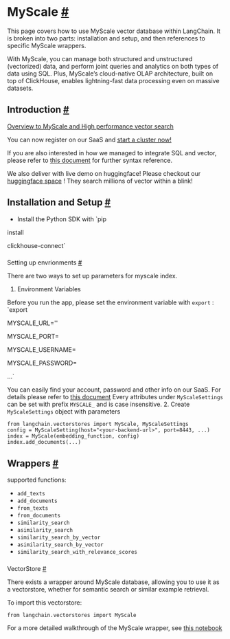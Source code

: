 


 MyScale
 [#](#myscale "Permalink to this headline")
=====================================================



 This page covers how to use MyScale vector database within LangChain.
It is broken into two parts: installation and setup, and then references to specific MyScale wrappers.
 



 With MyScale, you can manage both structured and unstructured (vectorized) data, and perform joint queries and analytics on both types of data using SQL. Plus, MyScale’s cloud-native OLAP architecture, built on top of ClickHouse, enables lightning-fast data processing even on massive datasets.
 




 Introduction
 [#](#introduction "Permalink to this headline")
---------------------------------------------------------------



[Overview to MyScale and High performance vector search](https://docs.myscale.com/en/overview/) 




 You can now register on our SaaS and
 [start a cluster now!](https://docs.myscale.com/en/quickstart/) 




 If you are also interested in how we managed to integrate SQL and vector, please refer to
 [this document](https://docs.myscale.com/en/vector-reference/) 
 for further syntax reference.
 



 We also deliver with live demo on huggingface! Please checkout our
 [huggingface space](https://huggingface.co/myscale) 
 ! They search millions of vector within a blink!
 





 Installation and Setup
 [#](#installation-and-setup "Permalink to this headline")
-----------------------------------------------------------------------------------


* Install the Python SDK with
 `pip
 

 install
 

 clickhouse-connect`



### 
 Setting up envrionments
 [#](#setting-up-envrionments "Permalink to this headline")



 There are two ways to set up parameters for myscale index.
 


1. Environment Variables
 



 Before you run the app, please set the environment variable with
 `export`
 :
 `export
 

 MYSCALE_URL='<your-endpoints-url>'
 

 MYSCALE_PORT=<your-endpoints-port>
 

 MYSCALE_USERNAME=<your-username>
 

 MYSCALE_PASSWORD=<your-password>
 

 ...`




 You can easily find your account, password and other info on our SaaS. For details please refer to
 [this document](https://docs.myscale.com/en/cluster-management/) 
 Every attributes under
 `MyScaleSettings`
 can be set with prefix
 `MYSCALE_`
 and is case insensitive.
2. Create
 `MyScaleSettings`
 object with parameters
 





```
from langchain.vectorstores import MyScale, MyScaleSettings
config = MyScaleSetting(host="<your-backend-url>", port=8443, ...)
index = MyScale(embedding_function, config)
index.add_documents(...)

```






 Wrappers
 [#](#wrappers "Permalink to this headline")
-------------------------------------------------------



 supported functions:
 


* `add_texts`
* `add_documents`
* `from_texts`
* `from_documents`
* `similarity_search`
* `asimilarity_search`
* `similarity_search_by_vector`
* `asimilarity_search_by_vector`
* `similarity_search_with_relevance_scores`



### 
 VectorStore
 [#](#vectorstore "Permalink to this headline")



 There exists a wrapper around MyScale database, allowing you to use it as a vectorstore,
whether for semantic search or similar example retrieval.
 



 To import this vectorstore:
 





```
from langchain.vectorstores import MyScale

```




 For a more detailed walkthrough of the MyScale wrapper, see
 [this notebook](../modules/indexes/vectorstores/examples/myscale)







